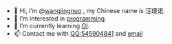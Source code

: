 - 👋 Hi, I’m @[wangjingnuo](https://github.com/wangjingnuo) , my Chinese name is 汪璟诺.
- 👀 I’m interested in [programming](https://www.luogu.com.cn/user/583833).
- 🌱 I’m currently learning [OI](https://www.noi.cn/).
- 📫 Contact me with [QQ:545904841](tencent://message/?uin=545904841&Menu=yes) and [email](mailto:lubswang@outlook.com)

<!---
wangjingnuo/wangjingnuo is a ✨ special ✨ repository because its `README.md` (this file) appears on your GitHub profile.
You can click the Preview link to take a look at your changes.
--->
